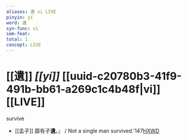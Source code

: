 ```yaml
---
aliases: 遺 vi LIVE
pinyin: yí
word: 遺
syn-func: vi
sem-feat: 
total: 1
concept: LIVE 
---
```

# [[遺]] *[[yí]]*  [[uuid-c20780b3-41f9-491b-bb61-a269c1c4b48f|vi]] [[LIVE]]
survive
 - [[孟子]] 靡有孑**遺**。』 / Not a single man survived.'147[HXWD](https://hxwd.org/textview.html?location=KR1h0001_tls_009-22a.18)